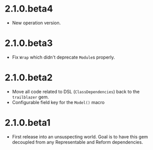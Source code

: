 # 2.1.0.beta4

* New operation version.

# 2.1.0.beta3

* Fix `Wrap` which didn't deprecate `Module`s properly.

# 2.1.0.beta2

* Move all code related to DSL (`ClassDependencies`) back to the `trailblazer` gem.
* Configurable field key for the `Model()` macro

# 2.1.0.beta1

* First release into an unsuspecting world. Goal is to have this gem decoupled from any Representable and Reform dependencies.
